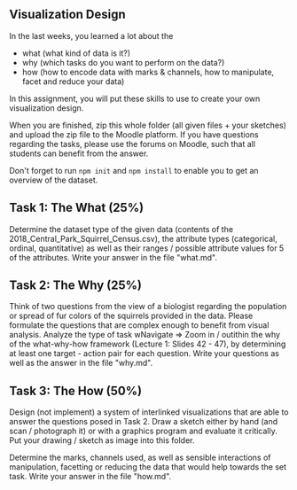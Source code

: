 ## Visualization Design

In the last weeks, you learned a lot about the
- what (what kind of data is it?)
- why (which tasks do you want to perform on the data?)
- how (how to encode data with marks & channels, how to manipulate, facet and reduce your data)

In this assignment, you will put these skills to use to create your own visualization design.

When you are finished, zip this whole folder (all given files + your sketches) and upload the zip file to the Moodle platform.
If you have questions regarding the tasks, please use the forums on Moodle, such that all students can benefit from the answer.

Don't forget to run `npm init` and `npm install` to enable you to get an overview of the dataset.

## Task 1: The What (25%)
Determine the dataset type of the given data (contents of the 2018_Central_Park_Squirrel_Census.csv), the attribute types (categorical, ordinal, quantitative) as well as their ranges / possible attribute values for 5 of the attributes.
Write your answer in the file "what.md".

## Task 2: The Why (25%)
Think of two questions from the view of a biologist regarding the population or spread of fur colors of the squirrels provided in the data.
Please formulate the questions that are complex enough to benefit from visual analysis.
Analyze the type of task wNavigate => Zoom in / outithin the why of the what-why-how framework (Lecture 1: Slides 42 - 47), by determining at least one target - action pair for each question.
Write your questions as well as the answer in the file "why.md".

##  Task 3: The How (50%)
Design (not implement) a system of interlinked visualizations that are able to answer the questions posed in Task 2. Draw a sketch either by hand (and scan / photograph it) or with a graphics program and evaluate it critically.
Put your drawing / sketch as image into this folder.

Determine the marks, channels used, as well as sensible interactions of manipulation, facetting or reducing the data that would help towards the set task.
Write your answer in the file "how.md".